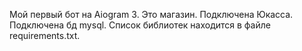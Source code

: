 Мой первый бот на Aiogram 3.
Это магазин.
Подключена Юкасса.
Подключена бд mysql.
Список библиотек находится в файле requirements.txt.
